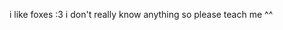 i like foxes :3
i don't really know anything so please teach me ^^
<!---
chemifox42/chemifox42 is a ✨ special ✨ repository because its `README.md` (this file) appears on your GitHub profile.
You can click the Preview link to take a look at your changes.
--->
